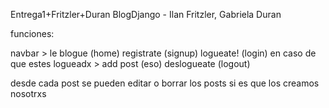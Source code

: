 Entrega1+Fritzler+Duran
BlogDjango - Ilan Fritzler, Gabriela Duran

funciones:

navbar > le blogue (home) registrate (signup) logueate! (login) 
en caso de que estes logueadx > add post (eso) deslogueate (logout)

desde cada post se pueden editar o borrar los posts si es que los creamos nosotrxs

